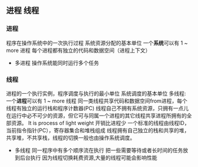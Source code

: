 ##  进程 线程
###   进程 
程序在操作系统中的一次执行过程 
系统资源分配的基本单位 
一个**系统**可以有 1 ~ more 进程
每个进程都有独立的代码和数据空间（进程上下文）

* 多进程
操作系统能同时运行多个任务


###   线程 
进程的一个执行实例，程序调度与执行的最小单位 
系统调度的基本单位 
多线程: 一个**进程**可以有 1 ~ more 线程 
同一类线程共享代码和数据空间from进程，每个线程有独立的运行栈和程序计数器(PC)
线程自己不拥有系统资源，只拥有一点儿在运行中必不可少的资源，但它可与同属一个进程的其它线程共享进程所拥有的全部资源。
It is process of light weight 
开销比进程少
一个标准的线程由线程ID，当前指令指针(PC），寄存器集合和堆栈组成
线程拥有自己独立的栈和共享的堆，共享堆，不共享栈，线程的切换一般也由操作系统调度。

* 多线程
同一程序中有多个顺序流在执行
把一些需要等待或者长时间的任务放到后台执行
因为线程切换耗费资源,大量的线程可能会影响性能

